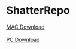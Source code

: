 # ShatterRepo
<a href="https://github.com/poolofclay33/ShatterRepo/blob/master/MAC%20Build.zip">MAC Download</a> 
<br><br>
<a href="https://github.com/poolofclay33/ShatterRepo/blob/master/PC%20Build.zip">PC Download</a> 
